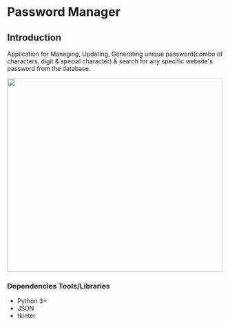 # Password Manager
## Introduction  
Application for Managing, Updating, Generating unique password(combo of characters, digit & special character) & search for any specific website's password from the database.
</br>

<span>
<img src="https://github.com/jaynarayan94/Password_Manager/blob/main/Password_manager.gif" width=500px height="450px" />
</span>

### Dependencies Tools/Libraries
* Python 3+
* JSON
* tkinter

